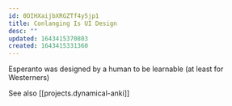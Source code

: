 ```yaml
---
id: 0OIHXaijbXRGZTf4y5jp1
title: Conlanging Is UI Design
desc: ""
updated: 1643415370803
created: 1643415331360
---
```


Esperanto was designed by a human to be learnable (at least for Westerners)

See also [[projects.dynamical-anki]]
